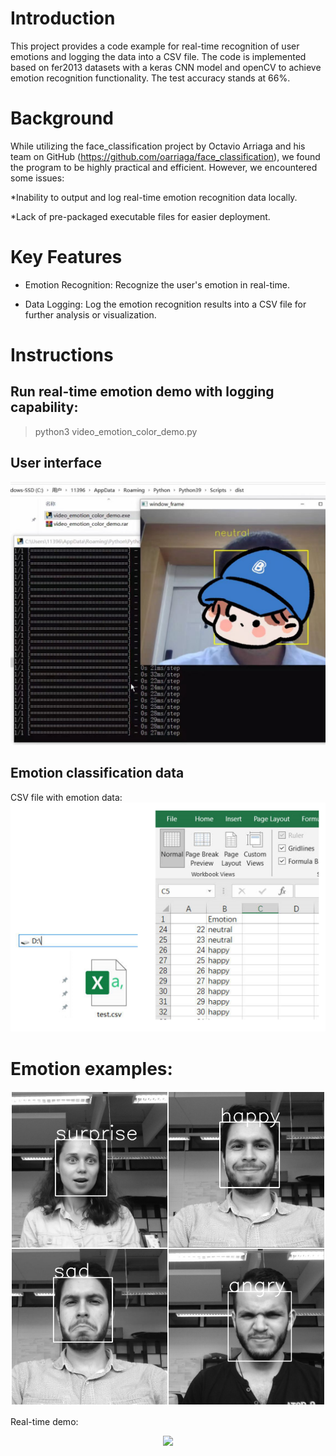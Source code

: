 # Introduction
This project provides a code example for real-time recognition of user emotions and logging the data into a CSV file. The code is implemented based on fer2013 datasets with a keras CNN model and openCV to achieve emotion recognition functionality. The test accuracy stands at 66%.  

# Background
While utilizing the face_classification project by Octavio Arriaga and his team on GitHub (https://github.com/oarriaga/face_classification), we found the program to be highly practical and efficient. However, we encountered some issues:

*Inability to output and log real-time emotion recognition data locally.  

*Lack of pre-packaged executable files for easier deployment.

# Key Features

* Emotion Recognition: Recognize the user's emotion in real-time.  

* Data Logging: Log the emotion recognition results into a CSV file for further analysis or visualization.

# Instructions

## Run real-time emotion demo with logging capability:
> python3 video_emotion_color_demo.py

## User interface
![alt tag](images/Example_exe.jpg)

## Emotion classification data
CSV file with emotion data:
![alt tag](images/CSV.png)

# Emotion examples:
![alt tag](images/emotion_classification.jpg)

Real-time demo:
<div align='center'>
  <img src='images/color_demo.gif' width='400px'>
</div>

